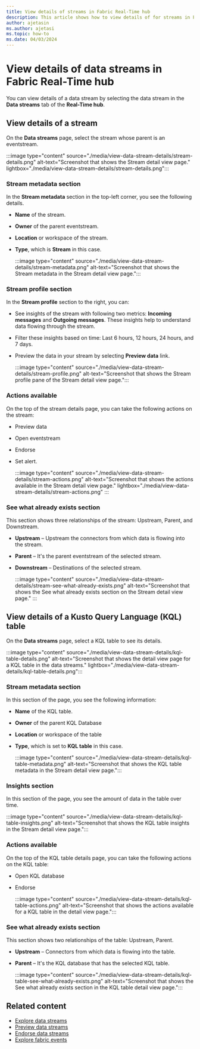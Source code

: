 ```yaml
---
title: View details of streams in Fabric Real-Time hub
description: This article shows how to view details of for streams in Fabric Real-Time hub in either detail view or a table view.
author: ajetasin
ms.author: ajetasi
ms.topic: how-to
ms.date: 04/03/2024
---
```


# View details of data streams in Fabric Real-Time hub
You can view details of a data stream by selecting the data stream in the **Data streams** tab of the **Real-Time hub**.  

## View details of a stream
On the **Data streams** page, select the stream whose parent is an eventstream.

:::image type="content" source="./media/view-data-stream-details/stream-details.png" alt-text="Screenshot that shows the Stream detail view page." lightbox="./media/view-data-stream-details/stream-details.png":::


### Stream metadata section
In the **Stream metadata** section in the top-left corner, you see the following details.

- **Name** of the stream.
- **Owner** of the parent eventstream.
- **Location** or workspace of the stream.
- **Type**, which is **Stream** in this case. 

    :::image type="content" source="./media/view-data-stream-details/stream-metadata.png" alt-text="Screenshot that shows the Stream metadata in the Stream detail view page.":::

### Stream profile section
In the **Stream profile** section to the right, you can: 

- See insights of the stream with following two metrics: **Incoming messages** and **Outgoing messages**. These insights help to understand data flowing through the stream. 
- Filter these insights based on time:  Last 6 hours, 12 hours, 24 hours, and 7 days. 
- Preview the data in your stream by selecting **Preview data** link.

    :::image type="content" source="./media/view-data-stream-details/stream-profile.png" alt-text="Screenshot that shows the Stream profile pane of the Stream detail view page.":::


### Actions available
On the top of the stream details page, you can take the following actions on the stream: 

- Preview data
- Open eventstream
- Endorse
- Set alert.  

    :::image type="content" source="./media/view-data-stream-details/stream-actions.png" alt-text="Screenshot that shows the actions available in the Stream detail view page." lightbox="./media/view-data-stream-details/stream-actions.png" :::


### See what already exists section
This section shows three relationships of the stream: Upstream, Parent, and Downstream. 

- **Upstream** – Upstream the connectors from which data is flowing into the stream. 
- **Parent** – It's the parent eventstream of the selected stream. 
- **Downstream** – Destinations of the selected stream. 

    :::image type="content" source="./media/view-data-stream-details/stream-see-what-already-exists.png" alt-text="Screenshot that shows the See what already exists section on the Stream detail view page." :::


## View details of a Kusto Query Language (KQL) table
On the **Data streams** page, select a KQL table to see its details.

:::image type="content" source="./media/view-data-stream-details/kql-table-details.png" alt-text="Screenshot that shows the detail view page for a KQL table in the data streams." lightbox="./media/view-data-stream-details/kql-table-details.png":::

### Stream metadata section
In this section of the page, you see the following information:

- **Name** of the KQL table.
- **Owner** of the parent KQL Database
- **Location** or workspace of the table 
- **Type**, which is set to **KQL table** in this case. 

    :::image type="content" source="./media/view-data-stream-details/kql-table-metadata.png" alt-text="Screenshot that shows the KQL table metadata in the Stream detail view page.":::

### Insights section
In this section of the page, you see the amount of data in the table over time. 

:::image type="content" source="./media/view-data-stream-details/kql-table-insights.png" alt-text="Screenshot that shows the KQL table insights in the Stream detail view page.":::

### Actions available
On the top of the KQL table details page, you can take the following actions on the KQL table:

- Open KQL database
- Endorse 

    :::image type="content" source="./media/view-data-stream-details/kql-table-actions.png" alt-text="Screenshot that shows the actions available for a KQL table in the detail view page.":::

### See what already exists section

This section shows two relationships of the table: Upstream, Parent. 

- **Upstream** – Connectors from which data is flowing into the table. 
- **Parent** – It's the KQL database that has the selected KQL table.

    :::image type="content" source="./media/view-data-stream-details/kql-table-see-what-already-exists.png" alt-text="Screenshot that shows the See what already exists section in the KQL table detail view page.":::

## Related content

- [Explore data streams](explore-data-streams.md)
- [Preview data streams](preview-data-streams.md)
- [Endorse data streams](endorse-data-streams.md)
- [Explore fabric events](explore-fabric-events.md)